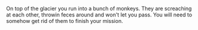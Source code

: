 On top of the glacier you run into a bunch of monkeys. They are screaching at each other, throwin feces around and won't let you pass. You will need to somehow get rid of them to finish your mission.
